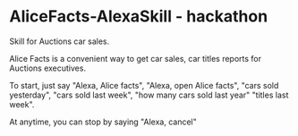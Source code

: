 # AliceFacts-AlexaSkill - hackathon 
Skill for Auctions car sales.  

Alice Facts is a convenient way to get car sales, car titles reports for Auctions executives. 

To start, just say "Alexa, Alice facts", "Alexa, open Alice facts", "cars sold yesterday", "cars sold last week", "how many cars sold last year" "titles last week". 

At anytime, you can stop by saying "Alexa, cancel"
